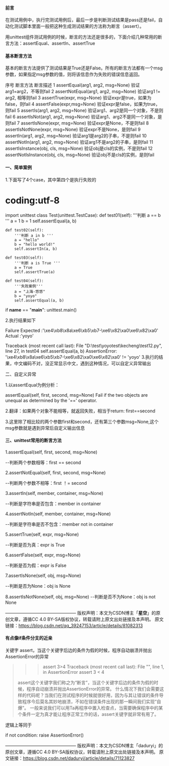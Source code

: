 #### 前言

在测试用例中，执行完测试用例后，最后一步是判断测试结果是pass还是fail，自动化测试脚本里面一般把这种生成测试结果的方法称为断言（assert）。

用unittest组件测试用例的时候，断言的方法还是很多的，下面介绍几种常用的断言方法：assertEqual、assertIn、assertTrue

#### 基本断言方法

基本的断言方法提供了测试结果是True还是False。所有的断言方法都有一个msg参数，如果指定msg参数的值，则将该信息作为失败的错误信息返回。

序号	断言方法	断言描述
1	assertEqual(arg1, arg2, msg=None)	验证arg1=arg2，不等则fail
2	assertNotEqual(arg1, arg2, msg=None)	验证arg1 != arg2, 相等则fail
3	assertTrue(expr, msg=None)	验证expr是true，如果为false，则fail
4	assertFalse(expr,msg=None)	验证expr是false，如果为true，则fail
5	assertIs(arg1, arg2, msg=None)	验证arg1、arg2是同一个对象，不是则fail
6	assertIsNot(arg1, arg2, msg=None)	验证arg1、arg2不是同一个对象，是则fail
7	assertIsNone(expr, msg=None)	验证expr是None，不是则fail
8	assertIsNotNone(expr, msg=None)	验证expr不是None，是则fail
9	assertIn(arg1, arg2, msg=None)	验证arg1是arg2的子串，不是则fail
10	assertNotIn(arg1, arg2, msg=None)	验证arg1不是arg2的子串，是则fail
11	assertIsInstance(obj, cls, msg=None)	验证obj是cls的实例，不是则fail
12	assertNotIsInstance(obj, cls, msg=None)	验证obj不是cls的实例，是则fail

#### 一、简单案例

1.下面写了4个case，其中第四个是执行失败的

# coding:utf-8
import unittest
class Test(unittest.TestCase):
    def test01(self):
        '''判断 a == b '''
        a = 1
        b = 1
        self.assertEqual(a, b)

    def test02(self):
        '''判断 a in b '''
        a = "hello"
        b = "hello world!"
        self.assertIn(a, b)
    
    def test03(self):
        '''判断 a is True '''
        a = True
        self.assertTrue(a)
    
    def test04(self):
        '''失败案例'''
        a = "上海-悠悠"
        b = "yoyo"
        self.assertEqual(a, b)

if __name__ == "__main__":
    unittest.main()

2.执行结果如下

Failure
Expected :'\xe4\xb8\x8a\xe6\xb5\xb7-\xe6\x82\xa0\xe6\x82\xa0'
Actual   :'yoyo'
 <Click to see difference>

Traceback (most recent call last):
  File "D:\test\yoyotest\kecheng\test12.py", line 27, in test04
    self.assertEqual(a, b)
AssertionError: '\xe4\xb8\x8a\xe6\xb5\xb7-\xe6\x82\xa0\xe6\x82\xa0' != 'yoyo'
3.执行的结果，中文编码不对，没正常显示中文，遇到这种情况，可以自定义异常输出

二、自定义异常

1.以assertEqual为例分析：

assertEqual(self, first, second, msg=None)
    Fail if the two objects are unequal as determined by the '=='
    operator.

2.翻译：如果两个对象不能相等，就返回失败，相当于return: first==second

3.这里除了相比较的两个参数first和second，还有第三个参数msg=None,这个msg参数就是遇到异常后自定义输出信息



 

#### 三、unittest常用的断言方法

1.assertEqual(self, first, second, msg=None)

--判断两个参数相等：first == second

2.assertNotEqual(self, first, second, msg=None)

--判断两个参数不相等：first ！= second

3.assertIn(self, member, container, msg=None)

--判断是字符串是否包含：member in container

4.assertNotIn(self, member, container, msg=None)

--判断是字符串是否不包含：member not in container

5.assertTrue(self, expr, msg=None)

--判断是否为真：expr is True

6.assertFalse(self, expr, msg=None)

--判断是否为假：expr is False

7.assertIsNone(self, obj, msg=None)

--判断是否为None：obj is None

8.assertIsNotNone(self, obj, msg=None)
--判断是否不为None：obj is not None

————————————————
版权声明：本文为CSDN博主「**星空**」的原创文章，遵循CC 4.0 BY-SA版权协议，转载请附上原文出处链接及本声明。
原文链接：https://blog.csdn.net/qq_39247153/article/details/81082313



#### 有点像if条件分支的近亲

关键字 assert，当这个关键字后边的条件为假的时候，程序自动崩溃并抛出AssertionError的异常

>>> assert 3>4
>>> Traceback (most recent call last):
>>> File "<stdin>", line 1, in <module>
>>> AssertionError
>>> assert 3 < 4
>
>assert这个关键字我们称之为“断言”，当这个关键字后边的条件为假的时候，程序自动崩溃并抛出AssertionError的异常。
>什么情况下我们会需要这样的代码呢？当我们在测试程序的时候就很好用，因为与其让错误的条件导致程序今后莫名其妙地崩溃，不如在错误条件出现的那一瞬间我们实现“自爆”。
>一般来说我们可以用Ta再程序中置入检查点，当需要确保程序中的某个条件一定为真才能让程序正常工作的话，assert关键字就非常有用了。

逻辑上等同于


if not condition:
    raise AssertionError()

————————————————
版权声明：本文为CSDN博主「daduryi」的原创文章，遵循CC 4.0 BY-SA版权协议，转载请附上原文出处链接及本声明。
原文链接：https://blog.csdn.net/daduryi/article/details/71123827